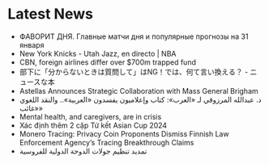 # Latest News
-  ФАВОРИТ ДНЯ. Главные матчи дня и популярные прогнозы на 31 января
-  New York Knicks - Utah Jazz, en directo | NBA
-  CBN, foreign airlines differ over $700m trapped fund
-  部下に「分からないときは質問して」はNG！では、何て言い換える？ - ニュースな本
-  Astellas Announces Strategic Collaboration with Mass General Brigham
-  د. عبدالله المرزوقي لـ «العرب»: كتاب وإعلاميون يفسدون «العربية».. والنقد اللغوي «غائب»
-  Mental health, and caregivers, are in crisis
-  Xác định thêm 2 cặp Tứ kết Asian Cup 2024
-  Monero Tracing: Privacy Coin Proponents Dismiss Finnish Law Enforcement Agency’s Tracing Breakthrough Claims
-  تمديد تنظيم جولات الدوحة الدولية للفروسية
